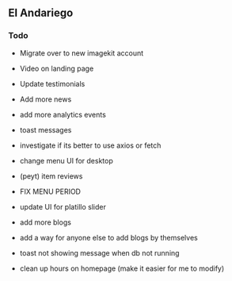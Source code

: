 ## El Andariego

### Todo

- Migrate over to new imagekit account
- Video on landing page
- Update testimonials
- Add more news
- add more analytics events
- toast messages
- investigate if its better to use axios or fetch
- change menu UI for desktop

- (peyt) item reviews
- FIX MENU PERIOD
- update UI for platillo slider
- add more blogs
- add a way for anyone else to add blogs by themselves
- toast not showing message when db not running
- clean up hours on homepage (make it easier for me to modify)
